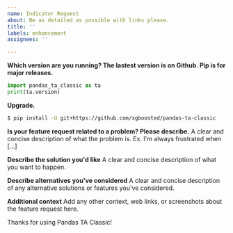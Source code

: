 ```yaml
---
name: Indicator Request
about: Be as detailed as possible with links please.
title: ''
labels: enhancement
assignees: ''

---
```


**Which version are you running? The lastest version is on Github. Pip is for major releases.**
```python
import pandas_ta_classic as ta
print(ta.version)
```

**Upgrade.**
```sh
$ pip install -U git+https://github.com/xgboosted/pandas-ta-classic
```

**Is your feature request related to a problem? Please describe.**
A clear and concise description of what the problem is. Ex. I'm always frustrated when [...]

**Describe the solution you'd like**
A clear and concise description of what you want to happen.

**Describe alternatives you've considered**
A clear and concise description of any alternative solutions or features you've considered.

**Additional context**
Add any other context, web links, or screenshots about the feature request here.

Thanks for using Pandas TA Classic!
